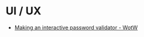 # UI / UX 

* [Making an interactive password validator - WotW](https://levelup.gitconnected.com/making-an-interactive-password-validator-wotw-77b677548b75)